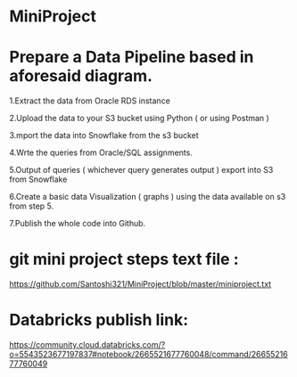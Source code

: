 # MiniProject
# Prepare a Data Pipeline based in aforesaid diagram.
1.Extract the data from Oracle RDS instance

2.Upload the data to your S3 bucket using Python ( or using Postman )

3.mport the data into Snowflake from the s3 bucket

4.Wrte the queries from Oracle/SQL assignments.

5.Output of queries ( whichever query generates output ) export into S3 from Snowflake

6.Create a basic data Visualization ( graphs ) using the data available on s3 from step 5.

7.Publish the whole code into Github.

# git mini project steps text file :
https://github.com/Santoshi321/MiniProject/blob/master/miniproject.txt

# Databricks publish link:
https://community.cloud.databricks.com/?o=5543523677197837#notebook/2665521677760048/command/2665521677760049

